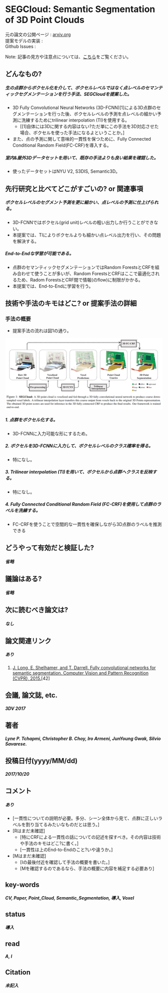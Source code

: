 # SEGCloud: Semantic Segmentation of 3D Point Clouds

元の論文の公開ページ : [arxiv.org](https://arxiv.org/pdf/1710.07563.pdf)  
提案モデルの実装 : []()  
Github Issues : []()  

Note: 記事の見方や注意点については、[こちら](/)をご覧ください。

## どんなもの?
##### 生の点群からボクセル化を介して、ボクセルレベルではなく点レベルのセマンティックセグメンテーションを行う手法、SEGCloudを提案した。
- 3D Fully Convolutional Neural Networks (3D-FCNN)[1]による3D点群のセグメンテーションを行った後、ボクセルレベルの予測を点レベルの細かい予測に洗練するためにtrilinear interpolation (TI)を使用する。
  - [[1]自体には3Dに関する内容はない?ただ単にこの手法を3D対応させた場合、ボクセルを使った手法になるよということか。]
- また、点の予測に関して意味的一貫性を保つために、Fully Connected Conditional Random Field(FC-CRF)を導入する。

##### 室内&屋外3Dデータセットを用いて、既存の手法よりも良い結果を確認した。
- 使ったデータセットはNYU V2, S3DIS, Semantic3D。

## 先行研究と比べてどこがすごいの? or 関連事項
##### ボクセルレベルのセグメント予測を更に細かい、点レベルの予測に仕上げられる。
- 3D-FCNNではボクセル(grid unit)レベルの粗い出力しか行うことができない。
- 本提案では、TIによりボクセルよりも細かい点レベル出力を行い、その問題を解決する。

##### End-to-Endな学習が可能である。
- 点群のセマンティックセグメンテーションではRandom ForestsとCRFを組み合わせて使うことが多いが、Random ForestsとCRFはここで最適化されるため、Radom ForestsとCRF間で情報(のflow)に制限がかかる。
- 本提案では、End-to-Endに学習を行う。

## 技術や手法のキモはどこ? or 提案手法の詳細
### 手法の概要
- 提案手法の流れは図1の通り。

![fig1](img/SSSo3PC/fig1.png)

##### 1. 点群をボクセル化する。
- 3D-FCNNに入力可能な形にするため。

##### 2. ボクセルを3D-FCNNに入力して、ボクセルレベルのクラス確率を得る。
- 特になし。

##### 3. Trilinear interpolation (TI)を用いて、ボクセルから点群へクラスを反映する。
- 特になし。

##### 4. Fully Connected Conditional Random Field (FC-CRF)を使用して点群のラベルを洗練する。
- FC-CRFを使うことで空間的な一貫性を確保しながら3D点群のラベルを推測できる


## どうやって有効だと検証した?
##### 省略

## 議論はある?
##### 省略

## 次に読むべき論文は?
##### なし

## 論文関連リンク
##### あり
1. [J. Long, E. Shelhamer, and T. Darrell. Fully convolutional networks for semantic segmentation. Computer Vision and Pattern Recognition (CVPR), 2015.](https://www.google.com/search?q=J.+Long%2C+E.+Shelhamer%2C+and+T.+Darrell.+Fully+convolutional+networks+for+semantic+segmentation.+Computer+Vision+and+Pattern+Recognition+(CVPR)%2C+2015.&oq=J.+Long%2C+E.+Shelhamer%2C+and+T.+Darrell.+Fully+convolutional+networks+for+semantic+segmentation.+Computer+Vision+and+Pattern+Recognition+(CVPR)%2C+2015.&aqs=chrome..69i57.518j0j7&sourceid=chrome&ie=UTF-8)[42]

## 会議, 論文誌, etc.
##### 3DV 2017

## 著者
##### Lyne P. Tchapmi, Christopher B. Choy, Iro Armeni, JunYoung Gwak, Silvio Savarese.

## 投稿日付(yyyy/MM/dd)
##### 2017/10/20

## コメント
##### あり
- [一貫性についての説明が必要。多分、シーン全体から見て、点群に正しいラベルを割り当てるみたいなものだとは思う。]
- [Rはまだ未確認]
  - [特にCRFによる一貫性の話についての記述を探すべき。その内容は技術や手法のキモはどこ?に書く。]
  - [一貫性は上のEnd-to-Endのこと?いや違うか。]
- [Mはまだ未確認]
  - [Iの最後付近を確認して手法の概要を書いた。]
  - [Mを確認するのであるなら、手法の概要に内容を補足する必要あり]

## key-words
##### CV, Paper, Point_Cloud, Semantic_Segmentation, 導入, Voxel

## status
##### 導入

## read
##### A, I

## Citation
##### 未記入
